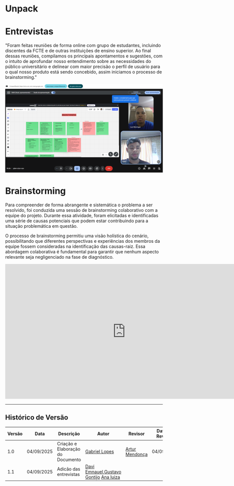 # Unpack
# Entrevistas
"Foram feitas reuniões de forma online com grupo de estudantes, incluindo discentes da FCTE e de outras instituições de ensino superior. Ao final dessas reuniões, compilamos os principais apontamentos e sugestões, com o intuito de aprofundar nosso entendimento sobre as necessidades do público universitário e delinear com maior precisão o perfil de usuário para o qual nosso produto está sendo concebido, assim iniciamos o processo de brainstorming."

<p align="center">
  <img src="https://github.com/UnBArqDsw2025-2-Turma02/2025.2_T02_G4_SustentabilidadeJ-_Entrega_01/blob/main/assets/foco_2/Entrevista_Brainstorming.png?raw=true" width="600">
</p>

# Brainstorming
Para compreender de forma abrangente e sistemática o problema a ser resolvido, foi conduzida uma sessão de brainstorming colaborativo com a equipe do projeto. Durante essa atividade, foram elicitadas e identificadas uma série de causas potenciais que podem estar contribuindo para a situação problemática em questão.

O processo de brainstorming permitiu uma visão holística do cenário, possibilitando que diferentes perspectivas e experiências dos membros da equipe fossem consideradas na identificação das causas-raiz. Essa abordagem colaborativa é fundamental para garantir que nenhum aspecto relevante seja negligenciado na fase de diagnóstico.

<iframe width="768" height="432" src="https://miro.com/app/board/uXjVJM7mH34=/?share_link_id=766348904323" frameborder="0" scrolling="no" allow="fullscreen; clipboard-read; clipboard-write" allowfullscreen></iframe>


---

## **Histórico de Versão**

| Versão | Data       | Descrição | Autor | Revisor | Data da Revisão |
|--------|------------|-----------|--------|---------|-----------------|
| 1.0    | 04/09/2025| Criação e Elaboração do Documento | [Gabriel Lopes](https://github.com/BrzGab) | [Artur Mendonça](https://github.com/ArtyMend07) | 04/09/2025 |
| 1.1   | 04/09/2025| Adicão das entrevistas | [Davi Emnauel](https://github.com/daviRolvr),[Gustavo Gontijo](https://github.com/Guga301104) [Ana luiza ](https://github.com/luluaoreira) | 

